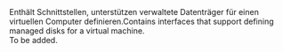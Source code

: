 <Namespace Name="Microsoft.Azure.Management.Compute.Fluent.Disk.Definition">
  <Docs>
    <summary><span data-ttu-id="4fbe5-101">Enthält Schnittstellen, unterstützen verwaltete Datenträger für einen virtuellen Computer definieren.</span><span class="sxs-lookup"><span data-stu-id="4fbe5-101">Contains interfaces that support defining managed disks for a virtual machine.</span></span></summary> 
    <remarks>To be added.</remarks>
  </Docs>
</Namespace>
